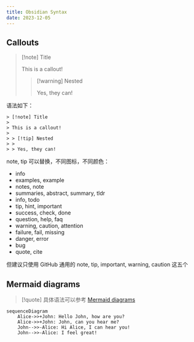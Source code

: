 ```yaml
---
title: Obsidian Syntax
date: 2023-12-05
---
```


## Callouts

> [!note] Title
>
> This is a callout!
>
> > [!warning] Nested
> >
> > Yes, they can!

语法如下：

```
> [!note] Title
>
> This is a callout!
>
> > [!tip] Nested
> >
> > Yes, they can!
```

note, tip 可以替换，不同图标，不同颜色：

- info
- examples, example
- notes, note
- summaries, abstract, summary, tldr
- info, todo
- tip, hint, important
- success, check, done
- question, help, faq
- warning, caution, attention
- failure, fail, missing
- danger, error
- bug
- quote, cite

但建议只使用 GitHub 通用的 note, tip, important, warning, caution 这五个

## Mermaid diagrams

> [!quote]
> 具体语法可以参考 [Mermaid diagrams](https://quartz.jzhao.xyz/features/Mermaid-diagrams)

```mermaid
sequenceDiagram
    Alice->>+John: Hello John, how are you?
    Alice->>+John: John, can you hear me?
    John-->>-Alice: Hi Alice, I can hear you!
    John-->>-Alice: I feel great!
```
